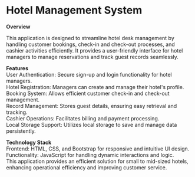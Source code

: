 # Hotel Management System

**Overview**

This application is designed to streamline hotel desk management by handling customer bookings, check-in and check-out processes, and cashier activities efficiently. It provides a user-friendly interface for hotel managers to manage reservations and track guest records seamlessly.

**Features**<br>
User Authentication: Secure sign-up and login functionality for hotel managers.<br>
Hotel Registration: Managers can create and manage their hotel's profile.<br>
Booking System: Allows efficient customer check-in and check-out management.<br>
Record Management: Stores guest details, ensuring easy retrieval and tracking.<br>
Cashier Operations: Facilitates billing and payment processing.<br>
Local Storage Support: Utilizes local storage to save and manage data persistently.<br>

**Technology Stack**<br>
Frontend: HTML, CSS, and Bootstrap for responsive and intuitive UI design.<br>
Functionality: JavaScript for handling dynamic interactions and logic.<br>
This application provides an efficient solution for small to mid-sized hotels, enhancing operational efficiency and improving customer service.<br>
